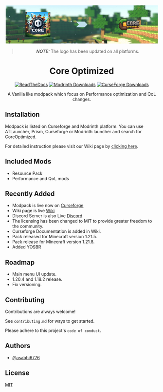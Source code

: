<div align="center">

![Cover](docs/assets/coreoptimized_logo_update.png)
> **_NOTE:_**  The logo has been updated on all platforms.

<h1> Core Optimized </h1>

[![ReadTheDocs](https://img.shields.io/badge/Wiki-000000?style=flat-square&logo=readthedocs)](https://coreoptimized.readthedocs.io/en/latest/)
[![Modrinth Downloads](https://img.shields.io/modrinth/dt/2eWEIhCq?style=flat-square&logo=modrinth&label=Modrinth&labelColor=%23000000&color=%2300af5c)](https://modrinth.com/modpack/core-optimized-by-sniperxjohn)
[![CurseForge Downloads](https://img.shields.io/curseforge/dt/1145691?style=flat-square&logo=curseforge&label=CurseForge&labelColor=%23000000&color=%23f16436)](https://www.curseforge.com/minecraft/modpacks/core-optimized-by-sniperxjohn)


<p>A Vanilla like modpack which focus on Performance optimization and QoL changes.</p>

</div>

## Installation

Modpack is listed on Curseforge and Modrinth platform. You can use ATLauncher, Prism, Curseforge or Modrinth launcher and search for CoreOptimized.

For detailed instruction please visit our Wiki page by [clicking here](https://coreoptimized.readthedocs.io/en/latest/installation/).

## Included Mods

- Resource Pack
- Performance and QoL mods

## Recently Added

- Modpack is live now on [Curseforge](https://www.curseforge.com/minecraft/modpacks/core-optimized-by-sniperxjohn)
- Wiki page is live [Wiki](https://coreoptimized.readthedocs.io/en/latest/)
- Discord Server is also Live [Discord](https://discord.gg/qWc7c6tZPP)
- The licensing has been changed to MIT to provide greater freedom to the community.
- Curseforge Documentation is added in Wiki.
- Pack released for Minecraft version 1.21.5.
- Pack release for Minecraft version 1.21.8.
- Added YOSBR

## Roadmap

- Main menu UI update.
- 1.20.4 and 1.18.2 release.
- Fix versioning.

## Contributing

Contributions are always welcome!

See `contributing.md` for ways to get started.

Please adhere to this project's `code of conduct`.

## Authors

- [@asabhi6776](https://www.github.com/asabhi6776)

## License

[MIT](LICENSE)

